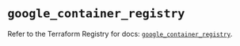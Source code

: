# `google_container_registry`

Refer to the Terraform Registry for docs: [`google_container_registry`](https://registry.terraform.io/providers/hashicorp/google-beta/6.50.0/docs/resources/google_container_registry).
